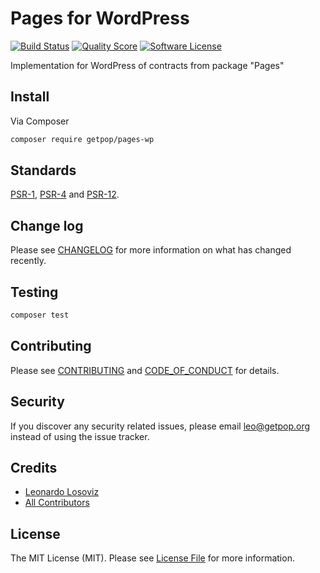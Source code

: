 # Pages for WordPress

[![Build Status][ico-travis]][link-travis]
[![Quality Score][ico-code-quality]][link-code-quality]
[![Software License][ico-license]](LICENSE.md)

<!--
[![Latest Version on Packagist][ico-version]][link-packagist]
[![Coverage Status][ico-scrutinizer]][link-scrutinizer]
[![Total Downloads][ico-downloads]][link-downloads]
-->

Implementation for WordPress of contracts from package "Pages"

## Install

Via Composer

``` bash
composer require getpop/pages-wp
```

<!--
## Usage

``` php
```
-->

## Standards

[PSR-1](https://www.php-fig.org/psr/psr-1), [PSR-4](https://www.php-fig.org/psr/psr-4) and [PSR-12](https://www.php-fig.org/psr/psr-12).

## Change log

Please see [CHANGELOG](CHANGELOG.md) for more information on what has changed recently.

## Testing

``` bash
composer test
```

## Contributing

Please see [CONTRIBUTING](CONTRIBUTING.md) and [CODE_OF_CONDUCT](CODE_OF_CONDUCT.md) for details.

## Security

If you discover any security related issues, please email leo@getpop.org instead of using the issue tracker.

## Credits

- [Leonardo Losoviz][link-author]
- [All Contributors][link-contributors]

## License

The MIT License (MIT). Please see [License File](LICENSE.md) for more information.

[ico-version]: https://img.shields.io/packagist/v/getpop/pages-wp.svg?style=flat-square
[ico-license]: https://img.shields.io/badge/license-MIT-brightgreen.svg?style=flat-square
[ico-travis]: https://img.shields.io/travis/getpop/pages-wp/master.svg?style=flat-square
[ico-scrutinizer]: https://img.shields.io/scrutinizer/coverage/g/getpop/pages-wp.svg?style=flat-square
[ico-code-quality]: https://img.shields.io/scrutinizer/g/getpop/pages-wp.svg?style=flat-square
[ico-downloads]: https://img.shields.io/packagist/dt/getpop/pages-wp.svg?style=flat-square

[link-packagist]: https://packagist.org/packages/getpop/pages-wp
[link-travis]: https://travis-ci.org/getpop/pages-wp
[link-scrutinizer]: https://scrutinizer-ci.com/g/getpop/pages-wp/code-structure
[link-code-quality]: https://scrutinizer-ci.com/g/getpop/pages-wp
[link-downloads]: https://packagist.org/packages/getpop/pages-wp
[link-author]: https://github.com/leoloso
[link-contributors]: ../../contributors
